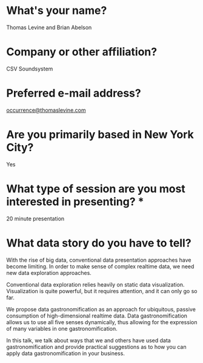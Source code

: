 # What's your name?
Thomas Levine and Brian Abelson

# Company or other affiliation?
CSV Soundsystem

# Preferred e-mail address?
occurrence@thomaslevine.com

# Are you primarily based in New York City?
Yes

# What type of session are you most interested in presenting? *
20 minute presentation

# What data story do you have to tell?
With the rise of big data, conventional data presentation approaches have
become limiting. In order to make sense of complex realtime data, we need
new data exploration approaches.

Conventional data exploration relies heavily on static data visualization.
Visualization is quite powerful, but it requires attention, and it can only
go so far.

We propose data gastronomification as an approach for ubiquitous, passive
consumption of high-dimensional realtime data. Data gastronomification allows
us to use all five senses dynamically, thus allowing for the expression of
many variables in one gastronomification.

In this talk, we talk about ways that we and others have used data
gastronomification and provide practical suggestions as to how you can apply
data gastronomification in your business.
